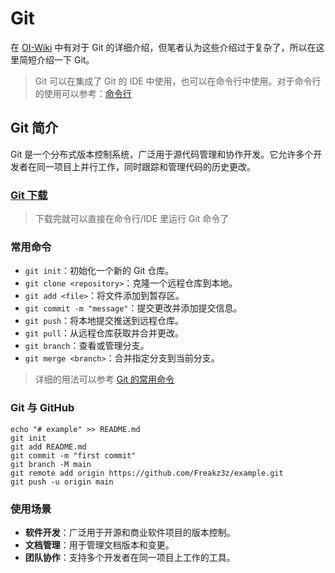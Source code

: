 # Git

在 [OI-Wiki](https://oi-wiki.org/tools/git/) 中有对于 Git 的详细介绍，但笔者认为这些介绍过于复杂了，所以在这里简短介绍一下 Git。

> Git 可以在集成了 Git 的 IDE 中使用，也可以在命令行中使用。对于命令行的使用可以参考：[命令行](../../Common/Tool/Command-Line.md)

## Git 简介

Git 是一个分布式版本控制系统，广泛用于源代码管理和协作开发。它允许多个开发者在同一项目上并行工作，同时跟踪和管理代码的历史更改。

### [Git 下载](https://git-scm.com/downloads)

> 下载完就可以直接在命令行/IDE 里运行 Git 命令了

### 常用命令

* `git init`：初始化一个新的 Git 仓库。
* `git clone <repository>`：克隆一个远程仓库到本地。
* `git add <file>`：将文件添加到暂存区。
* `git commit -m "message"`：提交更改并添加提交信息。
* `git push`：将本地提交推送到远程仓库。
* `git pull`：从远程仓库获取并合并更改。
* `git branch`：查看或管理分支。
* `git merge <branch>`：合并指定分支到当前分支。

> 详细的用法可以参考 [Git 的常用命令](../../Common/Command/Git.md)

### Git 与 GitHub

```
echo "# example" >> README.md
git init
git add README.md
git commit -m "first commit"
git branch -M main
git remote add origin https://github.com/Freakz3z/example.git
git push -u origin main
```

### 使用场景

* **软件开发**：广泛用于开源和商业软件项目的版本控制。
* **文档管理**：用于管理文档版本和变更。
* **团队协作**：支持多个开发者在同一项目上工作的工具。
